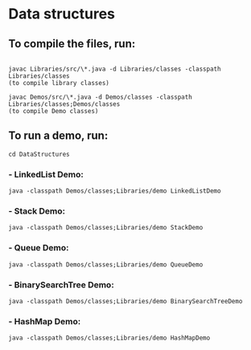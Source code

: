# Data structures

## To compile the files, run:

```cd DataStructures

javac Libraries/src/\*.java -d Libraries/classes -classpath Libraries/classes
(to compile library classes)

javac Demos/src/\*.java -d Demos/classes -classpath Libraries/classes;Demos/classes
(to compile Demo classes)
```

## To run a demo, run:

```
cd DataStructures
```

### - LinkedList Demo:

```
java -classpath Demos/classes;Libraries/demo LinkedListDemo
```

### - Stack Demo:

```
java -classpath Demos/classes;Libraries/demo StackDemo
```

### - Queue Demo:

```
java -classpath Demos/classes;Libraries/demo QueueDemo
```

### - BinarySearchTree Demo:

```
java -classpath Demos/classes;Libraries/demo BinarySearchTreeDemo
```

### - HashMap Demo:

```
java -classpath Demos/classes;Libraries/demo HashMapDemo
```

